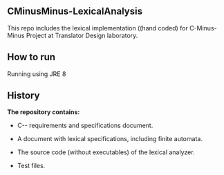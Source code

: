 ## CMinusMinus-LexicalAnalysis
This repo includes the lexical implementation ((hand coded) for  C-Minus-Minus  Project at Translator Design laboratory.

## How to run

Running using JRE 8

## History

**The repository contains:**

- C-- requirements and specifications document.

- A document with lexical specifications, including finite automata.

- The source code (without executables) of the lexical analyzer.

- Test files.
